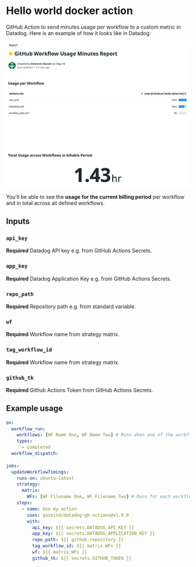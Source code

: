 # Hello world docker action

GitHub Action to send minutes usage per workflow to a custom metric in Datadog. Here is an example of how it looks like in Datadog:

![Datadog Example](example_datadog.png)

You'll be able to see the **usage for the current billing period** per workflow and in total across all defined workflows.

## Inputs

### `api_key`

**Required** Datadog API key e.g. from GitHub Actions Secrets.

### `app_key`

**Required** Datadog Application Key e.g. from GitHub Actions Secrets.

### `repo_path`

**Required** Repository path e.g. from standard variable.

### `wf`

**Required** Workflow name from strategy matrix.

### `tag_workflow_id`

**Required** Workflow name from strategy matrix.

### `github_tk`

**Required** Github Actions Token from GitHub Actions Secrets.

## Example usage

```yml
on:
  workflow_run:
    workflows: [WF Name One, WF Name Two] # Runs when one of the workflow defined in the brackets is run and completed
    types:
      - completed
  workflow_dispatch:

jobs:
  updateWorkflowTimings:
    runs-on: ubuntu-latest
    strategy:
      matrix:
        WFs: [WF Filename One, WF Filename Two] # Runs for each workflow defined in the brackets
    steps:
      - name: Use my action
        uses: goseind/datadog-gh-actions@v1.0.0
        with:
          api_key: ${{ secrets.DATADOG_API_KEY }}
          app_key: ${{ secrets.DATADOG_APPLICATION_KEY }}
          repo_path: ${{ github.repository }}
          tag_workflow_id: ${{ matrix.WFs }}
          wf: ${{ matrix.WFs }}
          github_tk: ${{ secrets.GITHUB_TOKEN }}
```